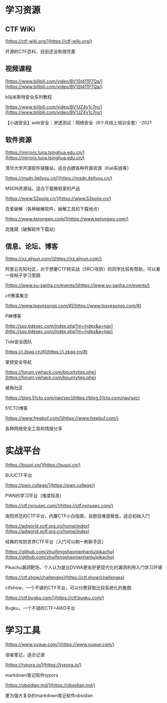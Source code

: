 
# 学习资源

## CTF WiKi

[https://ctf-wiki.org/](https://ctf-wiki.org/)

开源的CTF百科，目前还没有很完善

## 视频课程

[https://www.bilibili.com/video/BV1St411P7Qa/](https://www.bilibili.com/video/BV1St411P7Qa/)

b站米斯特安全系列教程

[https://www.bilibili.com/video/BV1JZ4y1c7ro/](https://www.bilibili.com/video/BV1JZ4y1c7ro/)

【小迪安全】web安全｜渗透测试｜网络安全（6个月线上培训全套）-2021

## 软件资源

[https://mirrors.tuna.tsinghua.edu.cn/](https://mirrors.tuna.tsinghua.edu.cn/)

清华大学开源软件镜像站，适合白嫖各种开源资源（Kali系统等）

[https://msdn.itellyou.cn/](https://msdn.itellyou.cn/)

MSDN资源站，适合下载微软家的产品

[https://www.52pojie.cn/](https://www.52pojie.cn/)

吾爱破解（各种破解软件，破解工具的下载地点）

[https://www.kelongwo.com/](https://www.kelongwo.com/)

克隆窝（破解软件下载站）

## 信息、论坛、博客

[https://xz.aliyun.com/](https://xz.aliyun.com/)

阿里云先知社区，对于想要CTF转实战（SRC/攻防）的同学比较有帮助，可以看一些帖子学习思路

[https://www.su-sanha.cn/events/](https://www.su-sanha.cn/events/)

ctf赛事集合

[https://www.leavesongs.com/#](https://www.leavesongs.com/#)

P神博客

[http://sso.tidesec.com/index.php?m=index&a=nav](http://sso.tidesec.com/index.php?m=index&a=nav)

Tide安全团队

[https://i.zkaq.cn/#](https://i.zkaq.cn/#)

掌控安全导航

[https://forum.ywhack.com/bountytips.php](https://forum.ywhack.com/bountytips.php)

棱角社区

[https://blog.51cto.com/nav/sec](https://blog.51cto.com/nav/sec)

51CTO博客

[https://www.freebuf.com/](https://www.freebuf.com/)

各种网络安全工具和情报分享


# 实战平台

[https://buuoj.cn/](https://buuoj.cn/)

BUUCTF平台

[https://pwn.college/](https://pwn.college/)

PWN的学习平台（难度较高）

[https://ctf.nynusec.com/](https://ctf.nynusec.com/)

南阳师范的CTF平台，内置CTF小白指南，且题目难度极低，适合初始入门

[https://adworld.xctf.org.cn/home/index](https://adworld.xctf.org.cn/home/index)

经典的攻防世界CTF平台（入门可以刷一刷新手区）

[https://github.com/zhuifengshaonianhanlu/pikachu](https://github.com/zhuifengshaonianhanlu/pikachu)

Pikachu漏洞靶场，个人认为是比DVWA更友好更现代化的漏洞利用入门学习环境

[https://ctf.show/challenges](https://ctf.show/challenges)

ctfshow，一个不错的CTF平台，可以付费获取比较系统化的套题

[https://ctf.bugku.com/](https://ctf.bugku.com/)

Bugku，一个不错的CTF+AWD平台

# 学习工具

[https://www.yuque.com/](https://www.yuque.com/)

语雀笔记，适合记录

[https://typora.io/](https://typora.io/)

markdown笔记软件typora

[https://obsidian.md/](https://obsidian.md/)

更为强大复杂的markdown笔记软件obsidian

